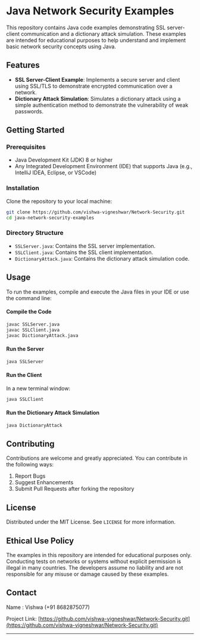 
# Java Network Security Examples

This repository contains Java code examples demonstrating SSL server-client communication and a dictionary attack simulation. These examples are intended for educational purposes to help understand and implement basic network security concepts using Java.

## Features

- **SSL Server-Client Example**: Implements a secure server and client using SSL/TLS to demonstrate encrypted communication over a network.
- **Dictionary Attack Simulation**: Simulates a dictionary attack using a simple authentication method to demonstrate the vulnerability of weak passwords.

## Getting Started

### Prerequisites

- Java Development Kit (JDK) 8 or higher
- Any Integrated Development Environment (IDE) that supports Java (e.g., IntelliJ IDEA, Eclipse, or VSCode)

### Installation

Clone the repository to your local machine:

```bash
git clone https://github.com/vishwa-vigneshwar/Network-Security.git
cd java-network-security-examples
```

### Directory Structure

- `SSLServer.java`: Contains the SSL server implementation.
- `SSLClient.java`: Contains the SSL client implementation.
- `DictionaryAttack.java`: Contains the dictionary attack simulation code.

## Usage

To run the examples, compile and execute the Java files in your IDE or use the command line:

#### Compile the Code

```bash
javac SSLServer.java
javac SSLClient.java
javac DictionaryAttack.java
```

#### Run the Server

```bash
java SSLServer
```

#### Run the Client

In a new terminal window:

```bash
java SSLClient
```

#### Run the Dictionary Attack Simulation

```bash
java DictionaryAttack
```

## Contributing

Contributions are welcome and greatly appreciated. You can contribute in the following ways:

1. Report Bugs
2. Suggest Enhancements
3. Submit Pull Requests after forking the repository

## License

Distributed under the MIT License. See `LICENSE` for more information.

## Ethical Use Policy

The examples in this repository are intended for educational purposes only. Conducting tests on networks or systems without explicit permission is illegal in many countries. The developers assume no liability and are not responsible for any misuse or damage caused by these examples.

## Contact

Name : Vishwa (+91 8682875077) 

Project Link: [https://github.com/vishwa-vigneshwar/Network-Security.git](https://github.com/vishwa-vigneshwar/Network-Security.git)

---
